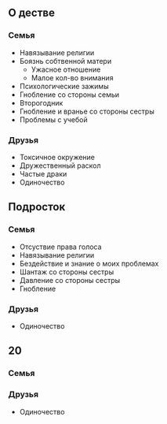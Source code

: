 ## О дестве
### Семья
- Навязывание религии
- Боязнь собтвенной матери
	- Ужасное отношение
	- Малое кол-во внимания
- Психологические зажимы
- Гнобление со стороны семьи
- Второгодник
- Гнобление и вранье со стороны сестры
- Проблемы с учебой

### Друзья
- Токсичное окружение
- Дружественный раскол
- Частые драки
- Одиночество


## Подросток
### Семья
- Отсуствие права голоса
- Навязывание религии
- Бездействие и знание о моих проблемах
- Шантаж со стороны сестры
- Давление со стороны сестры
- Гнобление
### Друзья
- Одиночество


## 20 
### Семья
### Друзья
- Одиночество
